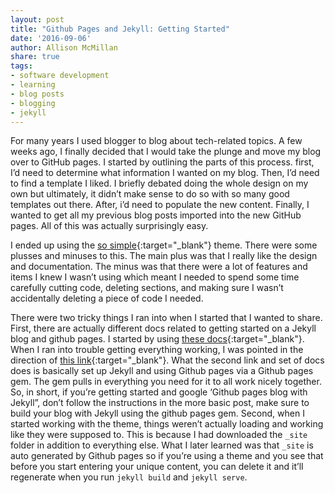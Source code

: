 ```yaml
---
layout: post
title: "Github Pages and Jekyll: Getting Started"
date: '2016-09-06'
author: Allison McMillan
share: true
tags:
- software development
- learning
- blog posts
- blogging
- jekyll
---
```


For many years I used blogger to blog about tech-related topics. A few weeks ago, I finally decided that I would take the plunge and move my blog over to GitHub pages. I started by outlining the parts of this process. first, I’d need to determine what information I wanted on my blog. Then, I’d need to find a template I liked. I briefly debated doing the whole design on my own but ultimately, it didn’t make sense to do so with so many good templates out there. After, i’d need to populate the new content. Finally, I wanted to get all my previous blog posts imported into the new GitHub pages. All of this was actually surprisingly easy.

I ended up using the [so simple](https://mmistakes.github.io/so-simple-theme/){:target="_blank"} theme. There were some plusses and minuses to this. The main plus was that I really like the design and documentation. The minus was that there were a lot of features and items I knew I wasn’t using which meant I needed to spend some time carefully cutting code, deleting sections, and making sure I wasn’t accidentally deleting a piece of code I needed.

There were two tricky things I ran into when I started that I wanted to share. First, there are actually different docs related to getting started on a Jekyll blog and github pages. I started by using [these docs](https://pages.github.com/){:target="_blank"}. When I ran into trouble getting everything working, I was pointed in the direction of [this link](https://help.github.com/articles/setting-up-your-github-pages-site-locally-with-jekyll/){:target="_blank"}. What the second link and set of docs does is basically set up Jekyll and using Github pages via a Github pages gem. The gem pulls in everything you need for it to all work nicely together. So, in short, if you’re getting started and google ‘Github pages blog with Jekyll”, don’t follow the instructions in the more basic post, make sure to build your blog with Jekyll using the github pages gem. Second, when I started working with the theme, things weren’t actually loading and working like they were supposed to. This is because I had downloaded the ```_site``` folder in addition to everything else. What I later learned was that ```_site``` is auto generated by Github pages so if you’re using a theme and you see that before you start entering your unique content, you can delete it and it’ll regenerate when you run ```jekyll build``` and ```jekyll serve```.

